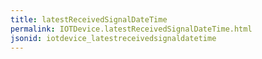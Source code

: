```yaml
---
title: latestReceivedSignalDateTime
permalink: IOTDevice.latestReceivedSignalDateTime.html
jsonid: iotdevice_latestreceivedsignaldatetime
---
```


